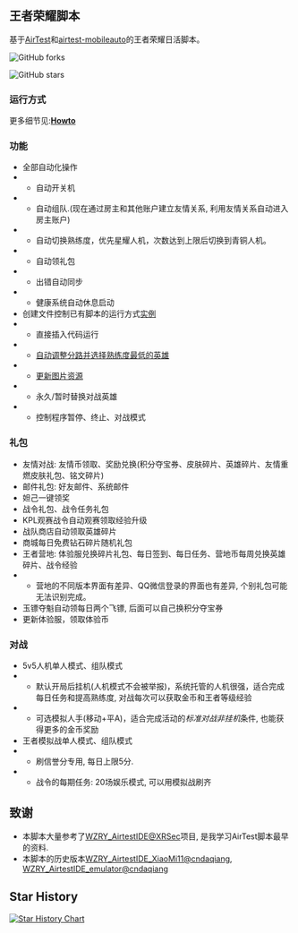 ## 王者荣耀脚本

基于[AirTest](https://airtest.netease.com/)和[airtest-mobileauto](https://github.com/cndaqiang/airtest_mobileauto)的王者荣耀日活脚本。

![GitHub forks](https://img.shields.io/github/forks/cndaqiang/WZRY?color=60c5ba&style=for-the-badge)

![GitHub stars](https://img.shields.io/github/stars/cndaqiang/WZRY?color=ffd700&style=for-the-badge)

### 运行方式

更多细节见:[**Howto**](howtorun.md)

### 功能

* 全部自动化操作
* - 自动开关机
* - 自动组队.(现在通过房主和其他账户建立友情关系, 利用友情关系自动进入房主账户)
* - 自动切换熟练度，优先星耀人机，次数达到上限后切换到青铜人机。
* - 自动领礼包
* - 出错自动同步
* - 健康系统自动休息启动
* 创建文件控制已有脚本的运行方式[实例](https://github.com/cndaqiang/WZRY/issues/13)
* - 直接插入代码运行
* - [自动调整分路并选择熟练度最低的英雄](https://github.com/cndaqiang/WZRY/issues/13#issuecomment-2205392546)
* - [更新图片资源](https://github.com/cndaqiang/WZRY/issues/8)
* - 永久/暂时替换对战英雄
* - 控制程序暂停、终止、对战模式

### 礼包

* 友情对战: 友情币领取、奖励兑换(积分夺宝券、皮肤碎片、英雄碎片、友情重燃皮肤礼包、铭文碎片)
* 邮件礼包: 好友邮件、系统邮件
* 妲己一键领奖
* 战令礼包、战令任务礼包
* KPL观赛战令自动观赛领取经验升级
* 战队商店自动领取英雄碎片
* 商城每日免费钻石碎片随机礼包
* 王者营地: 体验服兑换碎片礼包、每日签到、每日任务、营地币每周兑换英雄碎片、战令经验
* - 营地的不同版本界面有差异、QQ微信登录的界面也有差异, 个别礼包可能无法识别完成。
* 玉镖夺魁自动领每日两个飞镖, 后面可以自己换积分夺宝券
* 更新体验服，领取体验币

### 对战

* 5v5人机单人模式、组队模式
* - 默认开局后挂机(人机模式不会被举报)，系统托管的人机很强，适合完成每日任务和提高熟练度, 对战每次可以获取金币和王者等级经验
* - 可选模拟人手(移动+平A)，适合完成活动的*标准对战非挂机*条件, 也能获得更多的金币奖励
* 王者模拟战单人模式、组队模式
* - 刷信誉分专用, 每日上限5分. 
* - 战令的每期任务: 20场娱乐模式, 可以用模拟战刷齐

## 致谢

* 本脚本大量参考了[WZRY_AirtestIDE@XRSec](https://github.com/XRSec/WZRY_AirtestIDE)项目, 是我学习AirTest脚本最早的资料.
* 本脚本的历史版本[WZRY_AirtestIDE_XiaoMi11@cndaqiang](https://github.com/cndaqiang/WZRY_AirtestIDE_XiaoMi11), [WZRY_AirtestIDE_emulator@cndaqiang](https://github.com/cndaqiang/WZRY_AirtestIDE_emulator)

## Star History

[![Star History Chart](https://api.star-history.com/svg?repos=cndaqiang/WZRY&type=Date)](https://star-history.com/#cndaqiang/WZRY&Date)
